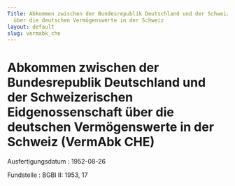 ```yaml
---
Title: Abkommen zwischen der Bundesrepublik Deutschland und der Schweizerischen Eidgenossenschaft
  über die deutschen Vermögenswerte in der Schweiz
layout: default
slug: vermabk_che
---
```


# Abkommen zwischen der Bundesrepublik Deutschland und der Schweizerischen Eidgenossenschaft über die deutschen Vermögenswerte in der Schweiz (VermAbk CHE)

Ausfertigungsdatum
:   1952-08-26

Fundstelle
:   BGBl II: 1953, 17

